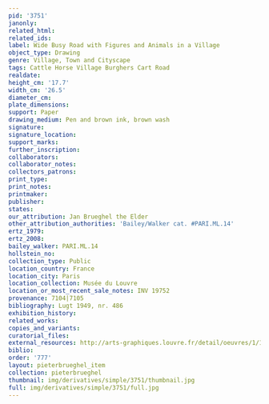 ```yaml
---
pid: '3751'
janonly: 
related_html: 
related_ids: 
label: Wide Busy Road with Figures and Animals in a Village
object_type: Drawing
genre: Village, Town and Cityscape
tags: Cattle Horse Village Burghers Cart Road
realdate: 
height_cm: '17.7'
width_cm: '26.5'
diameter_cm: 
plate_dimensions: 
support: Paper
drawing_medium: Pen and brown ink, brown wash
signature: 
signature_location: 
support_marks: 
further_inscription: 
collaborators: 
collaborator_notes: 
collectors_patrons: 
print_type: 
print_notes: 
printmaker: 
publisher: 
states: 
our_attribution: Jan Brueghel the Elder
other_attribution_authorities: 'Bailey/Walker cat. #PARI.ML.14'
ertz_1979: 
ertz_2008: 
bailey_walker: PARI.ML.14
hollstein_no: 
collection_type: Public
location_country: France
location_city: Paris
location_collection: Musée du Louvre
location_or_most_recent_sale_notes: INV 19752
provenance: 7104|7105
bibliography: Lugt 1949, nr. 486
exhibition_history: 
related_works: 
copies_and_variants: 
curatorial_files: 
external_resources: http://arts-graphiques.louvre.fr/detail/oeuvres/1/109894-Large-route-animee-de-figures-et-danimaux-dans-un-village
biblio: 
order: '777'
layout: pieterbrueghel_item
collection: pieterbrueghel
thumbnail: img/derivatives/simple/3751/thumbnail.jpg
full: img/derivatives/simple/3751/full.jpg
---
```

